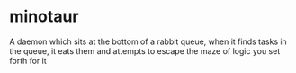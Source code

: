 # minotaur
A daemon which sits at the bottom of a rabbit queue, when it finds tasks in the queue, it eats them and attempts to escape the maze of logic you set forth for it
